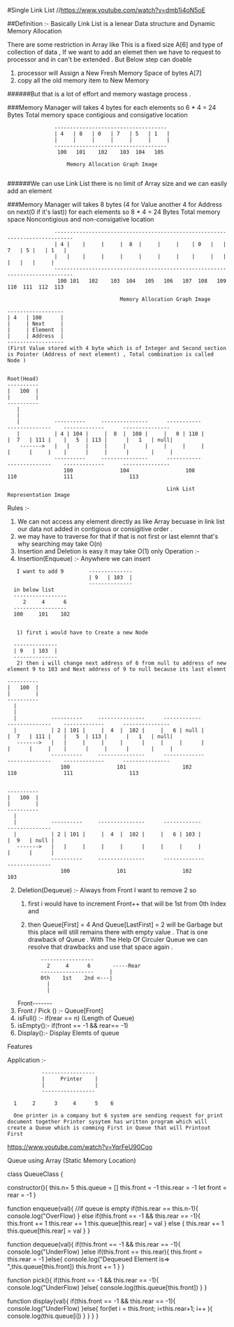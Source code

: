 #Single Link List 
//https://www.youtube.com/watch?v=dmb1i4oN5oE

##Definition :- 
   Basically Link List  is a lenear Data structure and Dynamic Memory Allocation 

   There are some restriction in Array like This is a fixed size A[6]  and type of collection of data , 
   If we want to add an elemet then we have to request to processor and in can't be extended . But Below step can doable 
   1. processor will Assign a New Fresh Memory Space of bytes A[7] 
   2. copy all the old memory item to New Memory

   ######But that is a lot of effort and memory wastage process . 

   ###Memory Manager will takes 4 bytes for each elements so 6 * 4 = 24 Bytes Total memory space contigious and consigative  location 
```
               ------------------------------------  
               | 4   | 8   | 0   | 7   | 5   | 1   |
               |     |     |     |     |     |     |       
               ------------------------------------        
                100   101    102    103  104   105

                   Memory Allocation Graph Image 


```
   ######We can use Link List there is no limit of Array size and we can easily add an element 

   ###Memory Manager will takes 8 bytes (4 for Value another 4 for Address on next(0 if it's last)) for each elements so 8 * 4 = 24 Bytes Total memory space Noncontigious and non-consigative  location 
```
               ----------------------------------------------------------------------------   
               | 4 |    |     |     |  8  |     |     |    | 0   |   |  7   | 5 |   | 1   |
               |   |    |     |     |     |     |     |    |     |   |      |   |   |     |       
               ----------------------------------------------------------------------------         
                100 101   102    103  104   105   106   107  108   109  110  111  112  113

                                    Memory Allocation Graph Image 

------------------     
| 4   | 100      |
|     | Next     |
|     | Element  |
|     | Address  |
------------------  
(First Value stored with 4 byte which is of Integer and Second section is Pointer (Address of next element) , Total combination is called Node )


Root(Head)
----------     
|   100  |
|        |
---------- 
   |
   |
   |           ----------     ---------------      -----------          --------------    -------------      ---------------   
   |           | 4 | 104 |     |  8  |  108 |     |   0 | 110 |         |  7   | 111 |    |   5  | 113 |      |   1   | null|   
    ------->   |   |     |     |     |      |     |     |     |         |      |     |    |      |     |      |       |     |
               ----------     ---------------      -----------          --------------    -------------      ---------------  
                  100               104                  108                  110               111                  113
                                 
                                                   Link List Representation Image 
```

Rules :-
   1. We can not access any element directly as like Array becuase in link list our data not added in contigious or consigitive order .
   2. we may have to traverse for that if that is not first or last elemnt that's why searching may take O(n)
   3. Insertion and Deletion is easy it may take O(1) only 
Operation :-
 1. Insertion(Enqueue) :- Anywhere we can insert 
 ```
    I want to add 9        --------------   
                           | 9   | 103  |
                           --------------
   in below list 
   -----------------  
      2     4      6      
   -----------------  
   100     101    102


    1) first i would have to Create a new Node 
    
   --------------   
   | 9   | 103  |
   --------------
    2) then i will change next address of 6 from null to address of new element 9 to 103 and Next address of 9 to null because its last elemnt 

----------     
|   100  |
|        |
---------- 
   |
   |
   |           ----------     ---------------      ------------          --------------    -------------      ---------------   
   |           | 2 | 101 |     |  4  |  102 |     |   6 | null |         |  7   | 111 |    |   5  | 113 |      |   1   | null|   
    ------->   |   |     |     |     |      |     |     |      |         |      |     |    |      |     |      |       |     |
               ----------     ---------------      -------------          --------------    -------------      ---------------  
                  100               101                  102                  110               111                  113


----------     
|   100  |
|        |
---------- 
   |
   |           ----------     ---------------      ------------         --------------    
   |           | 2 | 101 |     |  4  |  102 |     |   6 | 103 |         |  9   | null |   
    ------->   |   |     |     |     |      |     |     |     |         |      |      |  
               ----------     ---------------      -------------        --------------   
                  100               101                  102                 103            
```
 2. Deletion(Dequeue) :- Always from Front 
   I want to remove 2 so 
    1) first i would have to increment Front++ that will be 1st from 0th Index and 
    2) then Queue[First] = 4 And Queue[LastFirst] = 2 will be Garbage but this place will still remains there with empty value . That is one drawback of Queue . With The Help Of Circuler Queue we can resolve that drawbacks and use that space again . 

               -----------------  
                 2     4      6       -----Rear
               -----------------     |
               0th    1st    2nd <---|
                 |
                 |
     Front-------
3. Front / Pick () :- Queue[Front]
4. isFull() :- if(rear == n) (Length of Queue)
4. isEmpty():- if(front == -1 && rear== -1) 
5. Display():- Display Elemts of queue 

Features 



Application :-

               -----------------  
               |     Printer    |
               |                |          
               -----------------   

      1     2      3     4      5    6

      One printer in a company but 6 system are sending request for print document together Printer sysytem has written program which will create a Queue which is comming First in Queue that will Printout First 


https://www.youtube.com/watch?v=YqrFeU90Coo

Queue using Array (Static Memory Location)


class QueueClass {

   constructor(){
      this.n= 5
      this.queue = []
      this.front = -1
      this.rear = -1
      let front = rear = -1
   }

   function enqueue(val){
      //if queue is empty
      if(this.rear == this.n-1){
         console.log("OverFlow)
      } else if(this.front == -1 && this.rear == -1){
         this.front += 1
         this.rear += 1
         this.queue[this.rear] = val
      } else {
         this.rear += 1
         this.queue[this.rear] = val
      }
   }

   function dequeue(val){
      if(this.front == -1 && this.rear == -1){
         console.log("UnderFlow)
      }else if(this.front == this.rear){
         this.front = this.rear  = -1
      }else{
         console.log("Dequeued Element is=> ",this.queue[this.front])
         this.front += 1
      }
   }

   function pick(){
      if(this.front == -1 && this.rear == -1){
         console.log("UnderFlow)
      }else{
         console.log(this.queue[this.front])
      }
   }

   function display(val){
      if(this.front == -1 && this.rear == -1){
         console.log("UnderFlow)
      }else{
         for(let i = this.front; i<this.rear+1; i++ ){
            console.log(this.queue[i])
         }
      }
   }
}
